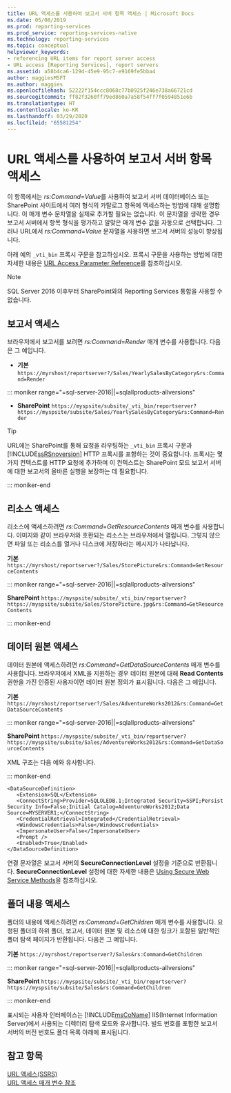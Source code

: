 ```yaml
---
title: URL 액세스를 사용하여 보고서 서버 항목 액세스 | Microsoft Docs
ms.date: 05/08/2019
ms.prod: reporting-services
ms.prod_service: reporting-services-native
ms.technology: reporting-services
ms.topic: conceptual
helpviewer_keywords:
- referencing URL items for report server access
- URL access [Reporting Services], report servers
ms.assetid: a58b4ca6-129d-45e9-95c7-e9169fe5bba4
author: maggiesMSFT
ms.author: maggies
ms.openlocfilehash: 52222f154ccc8068c77b0925f246e738a66721cd
ms.sourcegitcommit: ff82f3260ff79ed860a7a58f54ff7f0594851e6b
ms.translationtype: HT
ms.contentlocale: ko-KR
ms.lasthandoff: 03/29/2020
ms.locfileid: "65581254"
---
```

# <a name="access-report-server-items-using-url-access"></a>URL 액세스를 사용하여 보고서 서버 항목 액세스
  이 항목에서는 *rs:Command*=*Value*를 사용하여 보고서 서버 데이터베이스 또는 SharePoint 사이트에서 여러 형식의 카탈로그 항목에 액세스하는 방법에 대해 설명합니다. 이 매개 변수 문자열을 실제로 추가할 필요는 없습니다. 이 문자열을 생략한 경우 보고서 서버에서 항목 형식을 평가하고 알맞은 매개 변수 값을 자동으로 선택합니다. 그러나 URL에서 *rs:Command*=*Value* 문자열을 사용하면 보고서 서버의 성능이 향상됩니다.  
  
 아래 예의 `_vti_bin` 프록시 구문을 참고하십시오. 프록시 구문을 사용하는 방법에 대한 자세한 내용은 [URL Access Parameter Reference](../reporting-services/url-access-parameter-reference.md)를 참조하십시오.  

> [!NOTE]
> SQL Server 2016 이후부터 SharePoint와의 Reporting Services 통합을 사용할 수 없습니다.
  
## <a name="access-a-report"></a>보고서 액세스  
 브라우저에서 보고서를 보려면 *rs:Command*=*Render* 매개 변수를 사용합니다. 다음은 그 예입니다.  
  
 - **기본** `https://myrshost/reportserver?/Sales/YearlySalesByCategory&rs:Command=Render`  

::: moniker range="=sql-server-2016||=sqlallproducts-allversions"

 - **SharePoint** `https://myspsite/subsite/_vti_bin/reportserver?https://myspsite/subsite/Sales/YearlySalesByCategory&rs:Command=Render`  
  
> [!TIP]  
>  URL에는 SharePoint를 통해 요청을 라우팅하는 `_vti_bin` 프록시 구문과 [!INCLUDE[ssRSnoversion](../includes/ssrsnoversion-md.md)] HTTP 프록시를 포함하는 것이 중요합니다. 프록시는 몇 가지 컨텍스트를 HTTP 요청에 추가하며 이 컨텍스트는 SharePoint 모드 보고서 서버에 대한 보고서의 올바른 실행을 보장하는 데 필요합니다.  

::: moniker-end
  
## <a name="access-a-resource"></a>리소스 액세스  
 리소스에 액세스하려면 *rs:Command*=*GetResourceContents* 매개 변수를 사용합니다. 이미지와 같이 브라우저와 호환되는 리소스는 브라우저에서 열립니다. 그렇지 않으면 파일 또는 리소스를 열거나 디스크에 저장하라는 메시지가 나타납니다.  
  
 **기본** `https://myrshost/reportserver?/Sales/StorePicture&rs:Command=GetResourceContents`  

::: moniker range="=sql-server-2016||=sqlallproducts-allversions"
  
 **SharePoint** `https://myspsite/subsite/_vti_bin/reportserver?https://myspsite/subsite/Sales/StorePicture.jpg&rs:Command=GetResourceContents`  

::: moniker-end
  
## <a name="access-a-data-source"></a>데이터 원본 액세스  
 데이터 원본에 액세스하려면 *rs:Command*=*GetDataSourceContents* 매개 변수를 사용합니다. 브라우저에서 XML을 지원하는 경우 데이터 원본에 대해 **Read Contents** 권한을 가진 인증된 사용자이면 데이터 원본 정의가 표시됩니다. 다음은 그 예입니다.  
  
 **기본** `https://myrshost/reportserver?/Sales/AdventureWorks2012&rs:Command=GetDataSourceContents`  

::: moniker range="=sql-server-2016||=sqlallproducts-allversions"
  
 **SharePoint** `https://myspsite/subsite/_vti_bin/reportserver?https://myspsite/subsite/Sales/AdventureWorks2012&rs:Command=GetDataSourceContents`  
  
 XML 구조는 다음 예와 유사합니다.  

::: moniker-end
  
```  
<DataSourceDefinition>  
   <Extension>SQL</Extension>  
   <ConnectString>Provider=SQLOLEDB.1;Integrated Security=SSPI;Persist Security Info=False;Initial Catalog=AdventureWorks2012;Data Source=MYSERVER1;</ConnectString>  
   <CredentialRetrieval>Integrated</CredentialRetrieval>  
   <WindowsCredentials>False</WindowsCredentials>  
   <ImpersonateUser>False</ImpersonateUser>  
   <Prompt />  
   <Enabled>True</Enabled>  
</DataSourceDefinition>  
```  
  
 연결 문자열은 보고서 서버의 **SecureConnectionLevel** 설정을 기준으로 반환됩니다. **SecureConnectionLevel** 설정에 대한 자세한 내용은 [Using Secure Web Service Methods](../reporting-services/report-server-web-service/net-framework/using-secure-web-service-methods.md)을 참조하십시오.  
  
## <a name="access-the-contents-of-a-folder"></a>폴더 내용 액세스  
 폴더의 내용에 액세스하려면 *rs:Command*=*GetChildren* 매개 변수를 사용합니다. 요청된 폴더의 하위 폴더, 보고서, 데이터 원본 및 리소스에 대한 링크가 포함된 일반적인 폴더 탐색 페이지가 반환됩니다. 다음은 그 예입니다.  
  
 **기본** `https://myrshost/reportserver?/Sales&rs:Command=GetChildren`  

::: moniker range="=sql-server-2016||=sqlallproducts-allversions"
  
 **SharePoint** `https://myspsite/subsite/_vti_bin/reportserver?https://myspsite/subsite/Sales&rs:Command=GetChildren`  

::: moniker-end
  
 표시되는 사용자 인터페이스는 [!INCLUDE[msCoName](../includes/msconame-md.md)] IIS(Internet Information Server)에서 사용되는 디렉터리 탐색 모드와 유사합니다. 빌드 번호를 포함한 보고서 서버의 버전 번호도 폴더 목록 아래에 표시됩니다.  
  
## <a name="see-also"></a>참고 항목  
 [URL 액세스&#40;SSRS&#41;](../reporting-services/url-access-ssrs.md)   
 [URL 액세스 매개 변수 참조](../reporting-services/url-access-parameter-reference.md) 
